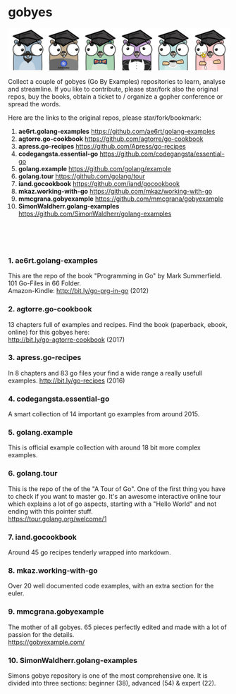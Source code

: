 # gobyes

![Alt text](.res/gobyes.png?raw=true "Gobye Gophers")

Collect a couple of gobyes (Go By Examples) repositories to learn, analyse and streamline. If you like to contribute, please star/fork also the original repos, buy the books, obtain a ticket to / organize a gopher conference or spread the words.

Here are the links to the original repos, please star/fork/bookmark:


1. **ae6rt.golang-examples**	https://github.com/ae6rt/golang-examples
2. **agtorre.go-cookbook**	https://github.com/agtorre/go-cookbook
3. **apress.go-recipes**	https://github.com/Apress/go-recipes
4. **codegangsta.essential-go**	https://github.com/codegangsta/essential-go
5. **golang.example**	https://github.com/golang/example
6. **golang.tour**	https://github.com/golang/tour
7. **iand.gocookbook**	https://github.com/iand/gocookbook
8. **mkaz.working-with-go**	https://github.com/mkaz/working-with-go
9. **mmcgrana.gobyexample**	https://github.com/mmcgrana/gobyexample
10. **SimonWaldherr.golang-examples**	https://github.com/SimonWaldherr/golang-examples

</br>  
</br>  
</br>  

### 1. ae6rt.golang-examples
This are the repo of the book "Programming in Go" by Mark Summerfield. 101 Go-Files in 66 Folder.  
Amazon-Kindle: http://bit.ly/go-prg-in-go (2012)

### 2. agtorre.go-cookbook
13 chapters full of examples and recipes. Find the book (paperback, ebook, online) for this gobyes here:  
http://bit.ly/go-agtorre-cookbook (2017)


### 3. apress.go-recipes
In 8 chapters and 83 go files your find a wide range a really usefull examples.
http://bit.ly/go-recipes (2016)

### 4. codegangsta.essential-go
A smart collection of 14 important go examples from around 2015.

### 5. golang.example
This is official example collection with around 18 bit more complex examples. 

### 6. golang.tour
This is the repo of the of the "A Tour of Go". One of the first thing you have to check if you want to master go. It's an awesome interactive online tour which explains a lot of go aspects, starting with a "Hello World" and not ending with this pointer stuff.  
https://tour.golang.org/welcome/1

### 7. iand.gocookbook
Around 45 go recipes tenderly wrapped into markdown.

### 8. mkaz.working-with-go
Over 20 well documented code examples, with an extra section for the euler.

### 9. mmcgrana.gobyexample
The mother of all gobyes. 65 pieces perfectly edited and made with a lot of passion for the details.  
https://gobyexample.com/

### 10. SimonWaldherr.golang-examples
Simons gobye repository is one of the most comprehensive one. It is divided into three sections: beginner (38), advanced (54) & expert (22).
